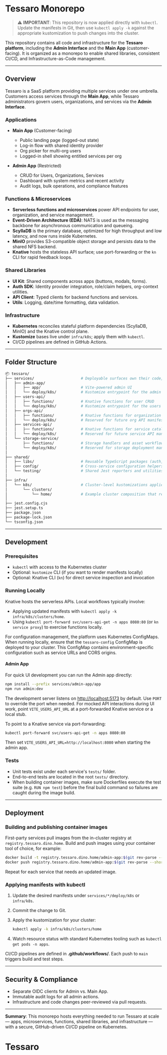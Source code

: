 # Tessaro Monorepo

> ⚠️ **IMPORTANT**: This repository is now applied directly with `kubectl`.
> Update the manifests in Git, then use `kubectl apply -k` against the
> appropriate kustomization to push changes into the cluster.

This repository contains all code and infrastructure for the **Tessaro platform**,
including the **Admin Interface** and the **Main App** (customer-facing). It is
organized as a monorepo to enable shared libraries, consistent CI/CD, and
Infrastructure-as-Code management.

---

## Overview

Tessaro is a SaaS platform providing multiple services under one umbrella.
Customers access services through the **Main App**, while Tessaro administrators
govern users, organizations, and services via the **Admin Interface**.

### Applications

* **Main App** (Customer-facing)
  * Public landing page (logged-out state)
  * Log-in flow with shared identity provider
  * Org picker for multi-org users
  * Logged-in shell showing entitled services per org

* **Admin App** (Restricted)
  * CRUD for Users, Organizations, Services
  * Dashboard with system metrics and recent activity
  * Audit logs, bulk operations, and compliance features

### Functions & Microservices

* **Serverless functions and microservices** power API endpoints for user,
  organization, and service management.
* **Event-Driven Architecture (EDA)**: NATS is used as the messaging backbone for
  asynchronous communication and queueing.
* **ScyllaDB** is the primary database, optimized for high throughput and low
  latency, and now runs inside Kubernetes.
* **MinIO** provides S3-compatible object storage and persists data to the shared
  NFS backend.
* **Knative** hosts the stateless API surface; use port-forwarding or the `kn`
  CLI for rapid feedback loops.

### Shared Libraries

* **UI Kit**: Shared components across apps (buttons, modals, forms).
* **Auth SDK**: Identity provider integration, role/claim helpers, org-context
  utilities.
* **API Client**: Typed clients for backend functions and services.
* **Utils**: Logging, date/time formatting, data validation.

### Infrastructure

* **Kubernetes** reconciles stateful platform dependencies (ScyllaDB, MinIO) and
  the Knative control plane.
* **Kustomize** bases live under `infra/k8s`; apply them with `kubectl`.
* CI/CD pipelines are defined in GitHub Actions.

---

## Folder Structure

```bash
📦 tessaro/
├── services/                     # Deployable surfaces own their code, tests, and manifests
│   ├── admin-app/
│   │   ├── app/                  # Vite-powered admin UI
│   │   └── deploy/k8s/           # Kustomize entrypoint for the admin web app
│   ├── users-api/
│   │   ├── functions/            # Knative functions for user CRUD
│   │   └── deploy/k8s/           # Kustomize entrypoint for the users API services
│   ├── orgs-api/
│   │   ├── functions/            # Knative functions for organization CRUD
│   │   └── deploy/k8s/           # Reserved for future org API manifests
│   ├── services-api/
│   │   ├── functions/            # Knative functions for service catalog CRUD
│   │   └── deploy/k8s/           # Reserved for future service API manifests
│   └── storage-service/
│       ├── functions/            # Storage handlers and asset workflows
│       └── deploy/k8s/           # Reserved for storage deployment manifests
│
├── shared/
│   ├── libs/                     # Reusable TypeScript packages (auth, database, API clients)
│   ├── config/                   # Cross-service configuration helpers
│   └── testing/                  # Shared Jest reporters and utilities
│
├── infra/
│   └── k8s/                      # Cluster-level kustomizations applied with kubectl
│       └── clusters/
│           └── home/             # Example cluster composition that references service manifests
│
├── jest.config.cjs
├── jest.setup.ts
├── package.json
├── package-lock.json
└── tsconfig.json
```

---

## Development

### Prerequisites

* `kubectl` with access to the Kubernetes cluster
* Optional: `kustomize` CLI (if you want to render manifests locally)
* Optional: Knative CLI (`kn`) for direct service inspection and invocation

### Running Locally

Knative hosts the serverless APIs. Local workflows typically involve:

* Applying updated manifests with `kubectl apply -k infra/k8s/clusters/home`.
* Using `kubectl port-forward svc/users-api-get -n apps 8080:80` (or `kn service proxy`)
  to exercise functions locally.

For configuration management, the platform uses Kubernetes ConfigMaps. When
running locally, ensure that the `tessaro-config` ConfigMap is deployed to your
cluster. This ConfigMap contains environment-specific configuration such as
service URLs and CORS origins.

#### Admin App

For quick UI development you can run the Admin app directly:

```bash
npm install --prefix services/admin-app/app
npm run admin:dev
```

The development server listens on <http://localhost:5173> by default. Use `PORT`
to override the port when needed. For mocked API interactions during UI work,
point `VITE_USERS_API_URL` at a port-forwarded Knative service or a local stub.

To point to a Knative service via port-forwarding:

```bash
kubectl port-forward svc/users-api-get -n apps 8080:80
```

Then set `VITE_USERS_API_URL=http://localhost:8080` when starting the admin app.

### Tests

* Unit tests exist under each service's `tests/` folder.
* End-to-end tests are located in the root `tests/` directory.
* When building container images, make sure Dockerfiles execute the test suite
  (e.g. `RUN npm test`) before the final build command so failures are caught
  during the image build.

---

## Deployment

### Building and publishing container images

First-party services pull images from the in-cluster registry at
`registry.tessaro.dino.home`. Build and push images using your container tool of
choice, for example:

```bash
docker build -t registry.tessaro.dino.home/admin-app:$(git rev-parse --short HEAD) services/admin-app/app
docker push registry.tessaro.dino.home/admin-app:$(git rev-parse --short HEAD)
```

Repeat for each service that needs an updated image.

### Applying manifests with kubectl

1. Update the desired manifests under `services/*/deploy/k8s` or `infra/k8s`.
2. Commit the change to Git.
3. Apply the kustomization for your cluster:

   ```bash
   kubectl apply -k infra/k8s/clusters/home
   ```

4. Watch resource status with standard Kubernetes tooling such as
   `kubectl get pods -n apps`.

CI/CD pipelines are defined in **.github/workflows/**. Each push to `main`
triggers build and test steps.

---

## Security & Compliance

* Separate OIDC clients for Admin vs. Main App.
* Immutable audit logs for all admin actions.
* Infrastructure and code changes peer-reviewed via pull requests.

---

**Summary**: This monorepo hosts everything needed to run Tessaro at scale —
apps, microservices, functions, shared libraries, and infrastructure — with a
secure, GitHub-driven CI/CD pipeline on Kubernetes.

# Tessaro
